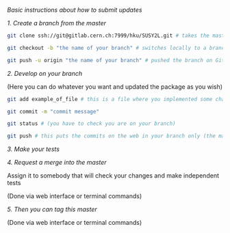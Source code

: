 *Basic instructions about how to submit updates*

*1. Create a branch from the master*

```sh
git clone ssh://git@gitlab.cern.ch:7999/hku/SUSY2L.git # takes the master

git checkout -b "the name of your branch" # switches locally to a branch

git push -u origin "the name of your branch" # pushed the branch on GitLab
```

*2. Develop on your branch*

(Here you can do whatever you want and updated the package as you wish)
```sh
git add example_of_file # this is a file where you implemented some changes

git commit -m "commit message"

git status # (you have to check you are on your branch)

git push # this puts the commits on the web in your branch only (the master is unaffected)
```
*3. Make your tests*

*4. Request a merge into the master*

Assign it to somebody that will check your changes and make independent tests

(Done via web interface or terminal commands)

*5. Then you can tag this master*

(Done via web interface or terminal commands)